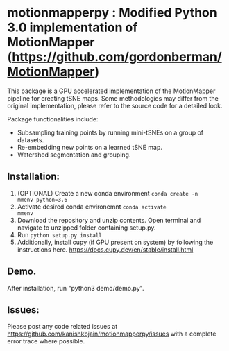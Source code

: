 # motionmapperpy : Modified Python 3.0 implementation of MotionMapper (https://github.com/gordonberman/MotionMapper)

This package is a GPU accelerated implementation of the MotionMapper pipeline for creating tSNE maps. Some methodologies 
may differ from the original implementation, please refer to the source code for a detailed look.  

Package functionalities include:
- Subsampling training points by running mini-tSNEs on a group of datasets. 
- Re-embedding new points on a learned tSNE map. 
- Watershed segmentation and grouping. 

## Installation:
1. (OPTIONAL) Create a new conda environment <code>conda create -n mmenv python=3.6</code>
2. Activate desired conda environemnt <code>conda activate mmenv</code> 
3. Download the repository and unzip contents. Open terminal and navigate to unzipped folder containing setup.py.
4. Run <code>python setup.py install</code>
5. Additionally, install cupy (if GPU present on system) by following the instructions here. 
https://docs.cupy.dev/en/stable/install.html

## Demo.
After installation, run "python3 demo/demo.py". 

## Issues:
Please post any code related issues at https://github.com/kanishkbjain/motionmapperpy/issues with a complete error 
trace where possible. 